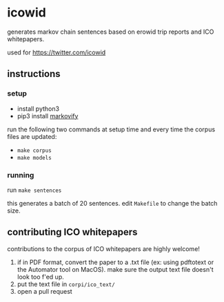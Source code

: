# icowid

generates markov chain sentences based on erowid trip reports and ICO
whitepapers.

used for https://twitter.com/icowid

## instructions

### setup

* install python3
* pip3 install [markovify](https://github.com/jsvine/markovify)

run the following two commands at setup time and every time the corpus files
are updated:

* `make corpus`
* `make models`

### running

run `make sentences`

this generates a batch of 20 sentences. edit `Makefile` to change the batch size.

## contributing ICO whitepapers

contributions to the corpus of ICO whitepapers are highly welcome!

1. if in PDF format, convert the paper to a .txt file (ex: using pdftotext or the Automator tool on MacOS). make sure the output text file doesn't look too f'ed up.
2. put the text file in `corpi/ico_text/`
3. open a pull request
